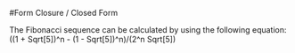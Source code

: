 #Form Closure / Closed Form

The Fibonacci sequence can be calculated by using the following equation: ((1 + Sqrt[5])^n - (1 - Sqrt[5])^n)/(2^n Sqrt[5])



